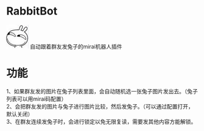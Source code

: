 # RabbitBot
![RABBIT](https://github.com/khjxiaogu/RabbitBot/blob/master/src/main/resources/rabbit.jpg?raw=true)
自动跟着群友发兔子的mirai机器人插件
# 功能
1、如果群友发的图片在兔子列表里面，会自动随机选一张兔子图片发出去。（兔子列表可以用mirai码配置）  
2、会把群友发的图片与兔子进行图片比较，然后发兔子。（可以通过配置打开，默认关闭）  
3、在群友连续发兔子时，会进行锁定以免无限复读，需要发其他内容方能解锁。  
